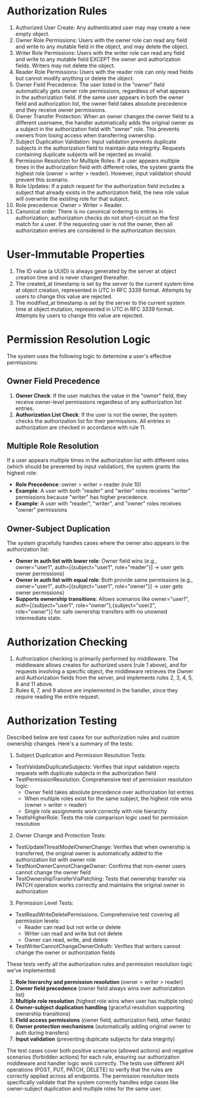 # Authorization Rules

1. Authorized User Create: Any authenticated user may may create a new empty object.
2. Owner Role Permissions: Users with the owner role can read any field and write to any mutable field in the object, and may delete the object.
3. Writer Role Permissions: Users with the writer role can read any field and write to any mutable field EXCEPT the owner and authorization fields. Writers may not delete the object.
4. Reader Role Permissions: Users with the reader role can only read fields but cannot modify anything or delete the object.
5. Owner Field Precedence: The user listed in the "owner" field automatically gets owner role permissions, regardless of what appears in the authorization field. If the same user appears in both the owner field and authorization list, the owner field takes absolute precedence and they receive owner permissions.
6. Owner Transfer Protection: When an owner changes the owner field to a different username, the handler automatically adds the original owner as a subject in the authorization field with "owner" role. This prevents owners from losing access when transferring ownership.
7. Subject Duplication Validation: Input validation prevents duplicate subjects in the authorization field to maintain data integrity. Requests containing duplicate subjects will be rejected as invalid.
8. Permission Resolution for Multiple Roles: If a user appears multiple times in the authorization field with different roles, the system grants the highest role (owner > writer > reader). However, input validation should prevent this scenario.
9. Role Updates: If a patch request for the authorization field includes a subject that already exists in the authorization field, the new role value will overwrite the existing role for that subject.
10. Role precedence: Owner > Writer > Reader.
11. Canonical order: There is no canonical ordering to entries in authorization; authorization checks do not short-circuit on the first match for a user. If the requesting user is not the owner, then all authorization entries are considered in the authorization decision.

# User-Immutable Properties

1. The ID value (a UUID) is always generated by the server at object creation time and is never changed thereafter.
2. The created_at timestamp is set by the server to the current system time at object creation, represented in UTC in RFC 3339 format. Attempts by users to change this value are rejected.
3. The modified_at timestamp is set by the server to the current system time at object mutation, represented in UTC in RFC 3339 format. Attempts by users to change this value are rejected.

# Permission Resolution Logic

The system uses the following logic to determine a user's effective permissions:

## Owner Field Precedence

1. **Owner Check**: If the user matches the value in the "owner" field, they receive owner-level permissions regardless of any authorization list entries.
2. **Authorization List Check**: If the user is not the owner, the system checks the authorization list for their permissions. All entries in authorization are checked in accordance with rule 11.

## Multiple Role Resolution

If a user appears multiple times in the authorization list with different roles (which should be prevented by input validation), the system grants the highest role:

- **Role Precedence**: owner > writer > reader (rule 10)
- **Example**: A user with both "reader" and "writer" roles receives "writer" permissions because "writer" has higher precedence.
- **Example**: A user with "reader", "writer", and "owner" roles receives "owner" permissions

## Owner-Subject Duplication

The system gracefully handles cases where the owner also appears in the authorization list:

- **Owner in auth list with lower role**: Owner field wins (e.g., owner="user1", auth=[{subject="user1", role="reader"}] → user gets owner permissions)
- **Owner in auth list with equal role**: Both provide same permissions (e.g., owner="user1", auth=[{subject="user1", role="owner"}] → user gets owner permissions)
- **Supports ownership transitions**: Allows scenarios like owner="user1", auth=[{subject="user1", role="owner"},{subject="user2", role="owner"}] for safe ownership transfers with no unowned intermediate state.

# Authorization Checking

1. Authorization checking is primarily performed by middleware. The middleware allows creates for authorized users (rule 1 above), and for requests involving a specific object, the middleware retrieves the Owner and Authorization fields from the server, and implements rules 2, 3, 4, 5, 8 and 11 above.
2. Rules 6, 7, and 9 above are implemented in the handler, since they require reading the entire request.

# Authorization Testing

Described below are test cases for our authorization rules and custom ownership changes. Here's a summary of the tests:

1. Subject Duplication and Permission Resolution Tests:

- TestValidateDuplicateSubjects: Verifies that input validation rejects requests with duplicate subjects in the authorization field
- TestPermissionResolution: Comprehensive test of permission resolution logic:
  - Owner field takes absolute precedence over authorization list entries
  - When multiple roles exist for the same subject, the highest role wins (owner > writer > reader)
  - Single role assignments work correctly with role hierarchy
- TestIsHigherRole: Tests the role comparison logic used for permission resolution

2. Owner Change and Protection Tests:

- TestUpdateThreatModelOwnerChange: Verifies that when ownership is transferred, the original owner is automatically added to the authorization list with owner role
- TestNonOwnerCannotChangeOwner: Confirms that non-owner users cannot change the owner field
- TestOwnershipTransferViaPatching: Tests that ownership transfer via PATCH operation works correctly and maintains the
  original owner in authorization

3. Permission Level Tests:

- TestReadWriteDeletePermissions: Comprehensive test covering all permission levels:
  - Reader can read but not write or delete
  - Writer can read and write but not delete
  - Owner can read, write, and delete
- TestWriterCannotChangeOwnerOrAuth: Verifies that writers cannot change the owner or authorization fields

These tests verify all the authorization rules and permission resolution logic we've implemented:

1. **Role hierarchy and permission resolution** (owner > writer > reader)
2. **Owner field precedence** (owner field always wins over authorization list)
3. **Multiple role resolution** (highest role wins when user has multiple roles)
4. **Owner-subject duplication handling** (graceful resolution supporting ownership transitions)
5. **Field access permissions** (owner field, authorization field, other fields)
6. **Owner protection mechanisms** (automatically adding original owner to auth during transfers)
7. **Input validation** (preventing duplicate subjects for data integrity)

The test cases cover both positive scenarios (allowed actions) and negative scenarios (forbidden actions) for each rule,
ensuring our authorization middleware and handler logic work correctly. The tests use different API operations (POST, PUT, PATCH, DELETE) to verify that the rules are correctly applied across all endpoints. The permission resolution tests specifically validate that the system correctly handles edge cases like owner-subject duplication and multiple roles for the same user.
